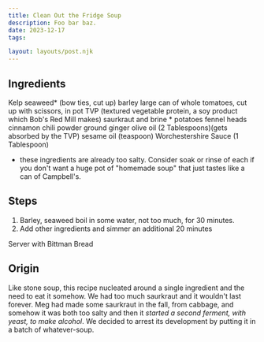 ```yaml
---
title: Clean Out the Fridge Soup
description: Foo bar baz.
date: 2023-12-17
tags:

layout: layouts/post.njk
---
```


## Ingredients
Kelp seaweed* (bow ties, cut up)
barley
large can of whole tomatoes, cut up with scissors, in pot
TVP (textured vegetable protein, a soy product which Bob's Red Mill makes)
saurkraut and brine *
potatoes
fennel heads
cinnamon 
chili powder
ground ginger
olive oil (2 Tablespoons)(gets absorbed by the TVP)
sesame oil (teaspoon)
Worchestershire Sauce (1 Tablespoon)

* these ingredients are already too salty. Consider soak or rinse of each if you don't want a huge pot of "homemade soup" that just tastes like a can of Campbell's.

## Steps
1. Barley, seaweed boil in some water, not too much, for 30 minutes.
2. Add other ingredients and simmer an additional 20 minutes

Server with Bittman Bread

## Origin 
Like stone soup, this recipe nucleated around a single ingredient and the need to eat it somehow. We had too much saurkraut and it wouldn't last forever. Meg had made some saurkraut in the fall, from cabbage, and somehow it was both too salty and then it *started a second ferment, with yeast, to make alcohol*. We decided to arrest its development by putting it in a batch of whatever-soup.
